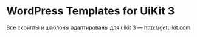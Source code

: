# WordPress Templates for UiKit 3
Все скрипты и шаблоны адаптированы для uikit 3 — http://getuikit.com
